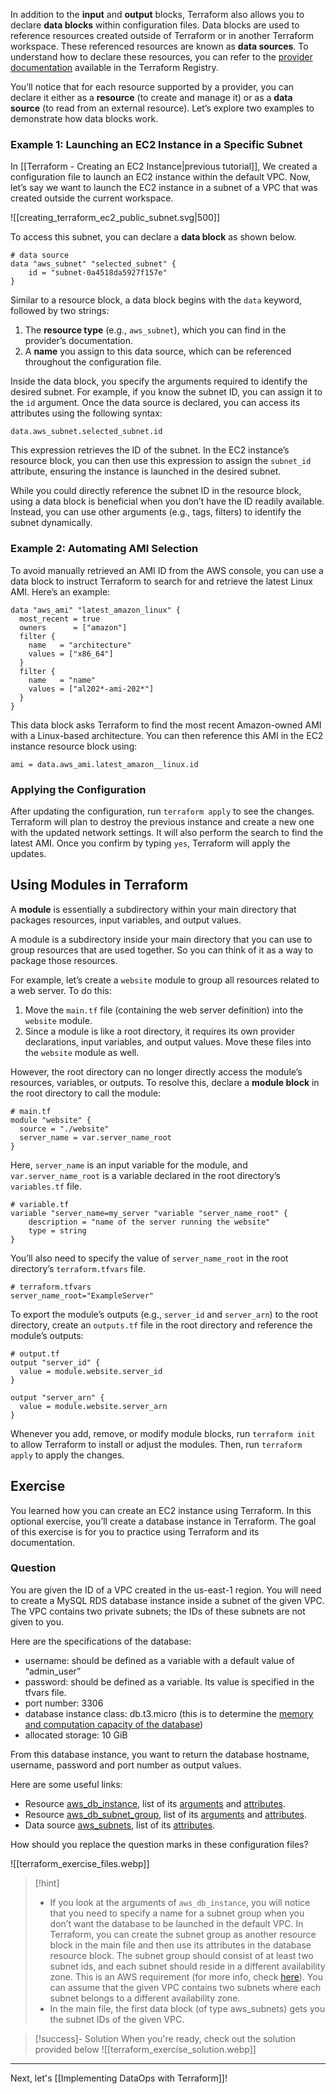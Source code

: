 In addition to the **input** and **output** blocks, Terraform also allows you to declare **data blocks** within configuration files. Data blocks are used to reference resources created outside of Terraform or in another Terraform workspace. These referenced resources are known as **data sources**. To understand how to declare these resources, you can refer to the [provider documentation](https://registry.terraform.io/providers/hashicorp/aws/latest/docs) available in the Terraform Registry.

You’ll notice that for each resource supported by a provider, you can declare it either as a **resource** (to create and manage it) or as a **data source** (to read from an external resource). Let’s explore two examples to demonstrate how data blocks work.

### Example 1: Launching an EC2 Instance in a Specific Subnet

In [[Terraform - Creating an EC2 Instance|previous tutorial]], We created a configuration file to launch an EC2 instance within the default VPC. Now, let’s say we want to launch the EC2 instance in a subnet of a VPC that was created outside the current workspace. 

![[creating_terraform_ec2_public_subnet.svg|500]]

To access this subnet, you can declare a **data block** as shown below. 

```hcl
# data source
data "aws_subnet" "selected_subnet" {
    id = "subnet-0a4518da5927f157e"
}
```

Similar to a resource block, a data block begins with the `data` keyword, followed by two strings:

1. The **resource type** (e.g., `aws_subnet`), which you can find in the provider’s documentation.
2. A **name** you assign to this data source, which can be referenced throughout the configuration file.

Inside the data block, you specify the arguments required to identify the desired subnet. For example, if you know the subnet ID, you can assign it to the `id` argument. Once the data source is declared, you can access its attributes using the following syntax:

```hcl
data.aws_subnet.selected_subnet.id
```

This expression retrieves the ID of the subnet. In the EC2 instance’s resource block, you can then use this expression to assign the `subnet_id` attribute, ensuring the instance is launched in the desired subnet.

While you could directly reference the subnet ID in the resource block, using a data block is beneficial when you don’t have the ID readily available. Instead, you can use other arguments (e.g., tags, filters) to identify the subnet dynamically.

### Example 2: Automating AMI Selection

To avoid manually retrieved an AMI ID from the AWS console, you can use a data block to instruct Terraform to search for and retrieve the latest Linux AMI. Here’s an example:

```hcl
data "aws_ami" "latest_amazon_linux" {
  most_recent = true
  owners      = ["amazon"]
  filter {
    name   = "architecture"
    values = ["x86_64"]
  }
  filter {
    name   = "name"
    values = ["al202*-ami-202*"]
  }
}
```

This data block asks Terraform to find the most recent Amazon-owned AMI with a Linux-based architecture. You can then reference this AMI in the EC2 instance resource block using:

```hcl
ami = data.aws_ami.latest_amazon__linux.id
```

### Applying the Configuration

After updating the configuration, run `terraform apply` to see the changes. Terraform will plan to destroy the previous instance and create a new one with the updated network settings. It will also perform the search to find the latest AMI. Once you confirm by typing `yes`, Terraform will apply the updates.

## Using Modules in Terraform 

A **module** is essentially a subdirectory within your main directory that packages resources, input variables, and output values.

A module is a subdirectory inside your main directory that you can use to group resources that are used together. So you can think of it as a way to package those resources. 

For example, let’s create a `website` module to group all resources related to a web server. To do this:

1. Move the `main.tf` file (containing the web server definition) into the `website` module.
2. Since a module is like a root directory, it requires its own provider declarations, input variables, and output values. Move these files into the `website` module as well.

However, the root directory can no longer directly access the module’s resources, variables, or outputs. To resolve this, declare a **module block** in the root directory to call the module:

```hcl
# main.tf
module "website" {
  source = "./website"
  server_name = var.server_name_root
}
```

Here, `server_name` is an input variable for the module, and `var.server_name_root` is a variable declared in the root directory’s `variables.tf` file. 

```hcl
# variable.tf
variable "server_name=my_server "variable "server_name_root" {
	description = "name of the server running the website"
	type = string
}
```

You’ll also need to specify the value of `server_name_root` in the root directory’s `terraform.tfvars` file.

```hcl
# terraform.tfvars
server_name_root="ExampleServer"
```

To export the module’s outputs (e.g., `server_id` and `server_arn`) to the root directory, create an `outputs.tf` file in the root directory and reference the module’s outputs:

```hcl
# output.tf
output "server_id" {
  value = module.website.server_id
}

output "server_arn" {
  value = module.website.server_arn
}
```

Whenever you add, remove, or modify module blocks, run `terraform init` to allow Terraform to install or adjust the modules. Then, run `terraform apply` to apply the changes.

## Exercise

You learned how you can create an EC2 instance using Terraform. In this optional exercise, you’ll create a database instance in Terraform. The goal of this exercise is for you to practice using Terraform and its documentation. 

### Question 

You are given the ID of a VPC created in the us-east-1 region. You will need to create a MySQL RDS database instance inside a subnet of the given VPC. The VPC contains two private subnets; the IDs of these subnets are not given to you. 

Here are the specifications of the database:

- username: should be defined as a variable with a default value of “admin_user”
- password: should be defined as a variable. Its value is specified in the tfvars file.
- port number: 3306
- database instance class: db.t3.micro (this is to determine the [memory and computation capacity of the database](https://docs.aws.amazon.com/AmazonRDS/latest/UserGuide/Concepts.DBInstanceClass.html))
- allocated storage: 10 GiB

From this database instance, you want to return the database hostname, username, password and port number as output values.

Here are some useful links:

- Resource [aws_db_instance](https://registry.terraform.io/providers/hashicorp/aws/latest/docs/resources/db_instance), list of its [arguments](https://registry.terraform.io/providers/hashicorp/aws/latest/docs/resources/db_instance#argument-reference) and [attributes](https://registry.terraform.io/providers/hashicorp/aws/latest/docs/resources/db_instance#attribute-reference).
- Resource [aws_db_subnet_group](https://registry.terraform.io/providers/hashicorp/aws/latest/docs/resources/db_subnet_group), list of its [arguments](https://registry.terraform.io/providers/hashicorp/aws/latest/docs/resources/db_subnet_group#argument-reference) and [attributes](https://registry.terraform.io/providers/hashicorp/aws/latest/docs/resources/db_subnet_group#argument-reference).
- Data source [aws_subnets](https://registry.terraform.io/providers/hashicorp/aws/latest/docs/data-sources/subnets), list of its [attributes](https://registry.terraform.io/providers/hashicorp/aws/latest/docs/data-sources/subnets#attribute-reference).

How should you replace the question marks in these configuration files?

![[terraform_exercise_files.webp]]


> [!hint]
> - If you look at the arguments of `aws_db_instance`, you will notice that you need to specify a name for a subnet group when you don’t want the database to be launched in the default VPC. In Terraform, you can create the subnet group as another resource block in the main file and then use its attributes in the database resource block. The subnet group should consist of at least two subnet ids, and each subnet should reside in a different availability zone. This is an AWS requirement (for more info, check [here](https://docs.aws.amazon.com/AmazonRDS/latest/UserGuide/USER_VPC.WorkingWithRDSInstanceinaVPC.html#Overview.RDSVPC.Create)). You can assume that the given VPC contains two subnets where each subnet belongs to a different availability zone.
> - In the main file, the first data block (of type aws_subnets) gets you the subnet IDs of the given VPC.

> [!success]- Solution
> When you're ready, check out the solution provided below
> ![[terraform_exercise_solution.webp]]

---
Next, let's [[Implementing DataOps with Terraform]]!
